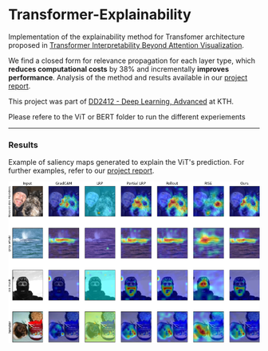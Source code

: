 # Transformer-Explainability
Implementation of the explainability method for Transfomer architecture proposed in [Transformer Interpretability Beyond Attention Visualization](https://arxiv.org/abs/2012.09838). 

We find a closed form for relevance propagation for each layer type, which **reduces computational costs** by 38% and incrementally **improves performance**. Analysis of the method and results available in our [project report](https://github.com/franciscojferrari/Transformer-Explainability/blob/main/Project%20report.pdf).

This project was part of [DD2412 - Deep Learning, Advanced](https://www.kth.se/student/kurser/kurs/DD2412?l=en) at KTH. 

Please refere to the ViT or BERT folder to run the different experiements

----
### Results
Example of saliency maps generated to explain the ViT's prediction. For further examples, refer to our [project report](https://github.com/franciscojferrari/Transformer-Explainability/blob/main/Project%20report.pdf).

![Screenshot](fig_results.png)
